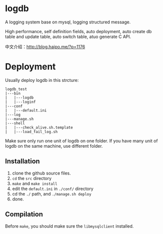 logdb
=====

A logging system base on mysql, logging structured message.

High performance, self definition fields, auto deployment, auto create db table and update table, auto switch table, atuo generate C API.

中文介绍：http://blog.haipo.me/?p=1176

# Deployment

Usually deploy logdb in this strcture:

```
logdb_test
|---bin
|   |---logdb
|   |---loginf
|---conf
|   |---default.ini
|---log
|---manage.sh
|---shell
|   |---check_alive.sh.template
|   |---load_fail_log.sh
```

Make sure only run one unit of logdb on one folder. If you have many unit of logdb on the same machine, use different folder.

Installation
-------
1. clone the github source files.
2. `cd` the `src` directory 
3. `make` and `make install`
4. edit the `default.ini` in `./conf/` directory
5. cd the `./` path, and `./manage.sh deploy`
6. done.

Compilation
-----------
Before `make`, you should make sure the `libmysqlclient` installed.
